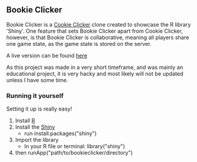 ## Bookie Clicker
Bookie Clicker is a [Cookie Clicker](https://orteil.dashnet.org/cookieclicker/)
clone created to showcase the R library 'Shiny'. One feature that sets Bookie Clicker
apart from Cookie Clicker, however, is that Bookie Clicker is collaborative, meaning
all players share one game state, as the game state is stored on the server.

A live version can be found [here](viz.datasci.watzek.cloud/bookieclicker/)

As this project was made in a very short timeframe, and was mainly an educational
project, it is very hacky and most likely will not be updated unless I have some time.  

### Running it yourself
Setting it up is really easy!  
1. Install [R](https://www.r-project.org/)
2. Install the [Shiny](https://shiny.rstudio.com/)
   * run  install.packages("shiny")
3. Import the library
   * In your R file or terminal:  library("shiny")
4. then runApp("path/to/bookieclicker/directory")
